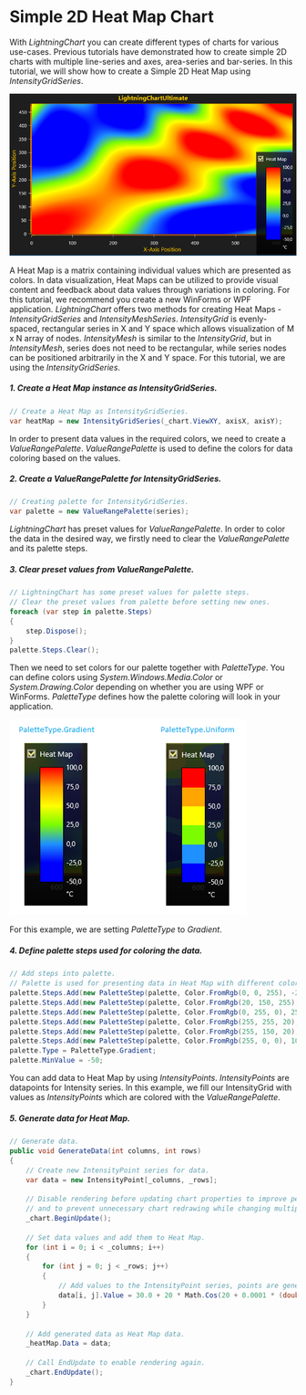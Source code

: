 # Simple 2D Heat Map Chart

With *LightningChart* you can create different types of charts for various use-cases. Previous tutorials have demonstrated how to create simple 2D charts with multiple line-series and axes, area-series and bar-series. In this tutorial, we will show how to create a Simple 2D Heat Map using *IntensityGridSeries*.

![chart with intensity series heatmap 2d winforms wpf](./assets/chart-heatmap-2d-winforms-wpf.PNG)

A Heat Map is a matrix containing individual values which are presented as colors. In data visualization, Heat Maps can be utilized to provide visual content and feedback about data values through variations in coloring. For this tutorial, we recommend you create a new WinForms or WPF application. *LightningChart* offers two methods for creating Heat Maps - *IntensityGridSeries* and *IntensityMeshSeries*. *IntensityGrid* is evenly-spaced, rectangular series in X and Y space which allows visualization of M x N array of nodes. *IntensityMesh* is similar to the *IntensityGrid*, but in *IntensityMesh*, series does not need to be rectangular, while series nodes can be positioned arbitrarily in the X and Y space. For this tutorial, we are using the *IntensityGridSeries*.

##### 1. Create a Heat Map instance as IntensityGridSeries.

```csharp
// Create a Heat Map as IntensityGridSeries.
var heatMap = new IntensityGridSeries(_chart.ViewXY, axisX, axisY);
```
In order to present data values in the required colors, we need to create a *ValueRangePalette*. *ValueRangePalette* is used to define the colors for data coloring based on the values.

##### 2. Create a ValueRangePalette for IntensityGridSeries.

```csharp
// Creating palette for IntensityGridSeries.
var palette = new ValueRangePalette(series);
```
*LightningChart* has preset values for *ValueRangePalette*. In order to color the data in the desired way, we firstly need to clear the *ValueRangePalette* and its palette steps.


##### 3. Clear preset values from ValueRangePalette.

```csharp
// LightningChart has some preset values for palette steps.
// Clear the preset values from palette before setting new ones.
foreach (var step in palette.Steps)
{
    step.Dispose();
}
palette.Steps.Clear();
```

Then we need to set colors for our palette together with *PaletteType*. You can define colors using *System.Windows.Media.Color* or *System.Drawing.Color* depending on whether you are using WPF or WinForms. *PaletteType* defines how the palette coloring will look in your application.

![](./assets/chart-heatmap-legendbox-2d-winforms-wpf.png)

For this example, we are setting *PaletteType* to *Gradient*.

##### 4. Define palette steps used for coloring the data.

```csharp
// Add steps into palette. 
// Palette is used for presenting data in Heat Map with different colors based on their value.
palette.Steps.Add(new PaletteStep(palette, Color.FromRgb(0, 0, 255), -25));
palette.Steps.Add(new PaletteStep(palette, Color.FromRgb(20, 150, 255), 0));
palette.Steps.Add(new PaletteStep(palette, Color.FromRgb(0, 255, 0), 25));
palette.Steps.Add(new PaletteStep(palette, Color.FromRgb(255, 255, 20), 50));
palette.Steps.Add(new PaletteStep(palette, Color.FromRgb(255, 150, 20), 75));
palette.Steps.Add(new PaletteStep(palette, Color.FromRgb(255, 0, 0), 100));
palette.Type = PaletteType.Gradient;
palette.MinValue = -50;
```

You can add data to Heat Map by using *IntensityPoints*. *IntensityPoints* are datapoints for Intensity series. In this example, we fill our IntensityGrid with values as *IntensityPoints* which are colored with the *ValueRangePalette*.

##### 5. Generate data for Heat Map.

```csharp
// Generate data.
public void GenerateData(int columns, int rows)
{
    // Create new IntensityPoint series for data.
    var data = new IntensityPoint[_columns, _rows];

    // Disable rendering before updating chart properties to improve performance
    // and to prevent unnecessary chart redrawing while changing multiple properties.
    _chart.BeginUpdate();

    // Set data values and add them to Heat Map.
    for (int i = 0; i < _columns; i++)
    {
        for (int j = 0; j < _rows; j++)
        {
            // Add values to the IntensityPoint series, points are generated by using following function.
            data[i, j].Value = 30.0 + 20 * Math.Cos(20 + 0.0001 * (double)(i * j)) + 70.0 * Math.Cos((double)(j - i) * 0.01);
        }
    }

    // Add generated data as Heat Map data.
    _heatMap.Data = data;

    // Call EndUpdate to enable rendering again.
    _chart.EndUpdate();
}
```
